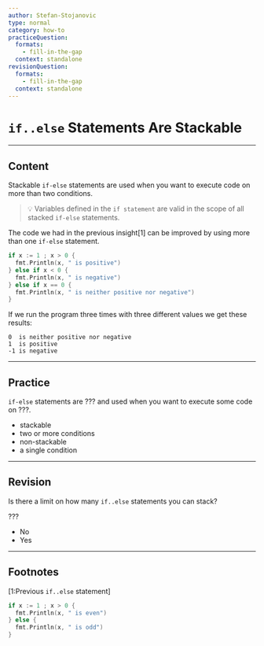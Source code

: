 ```yaml
---
author: Stefan-Stojanovic
type: normal
category: how-to
practiceQuestion:
  formats:
    - fill-in-the-gap
  context: standalone
revisionQuestion:
  formats:
    - fill-in-the-gap
  context: standalone
---
```


# `if..else` Statements Are Stackable


---

## Content

Stackable `if-else` statements are used when you want to execute code on more than two conditions.

> 💡 Variables defined in the `if statement` are valid in the scope of all stacked `if-else` statements. 

The code we had in the previous insight[1] can be improved by using more than one `if-else` statement.

```go
if x := 1 ; x > 0 {
  fmt.Println(x, " is positive")
} else if x < 0 {
  fmt.Println(x, " is negative")
} else if x == 0 {
  fmt.Println(x, " is neither positive nor negative")
}
```

If we run the program three times with three different values we get these results:

```plain-text
0  is neither positive nor negative
1  is positive
-1 is negative
```


---

## Practice

`if-else` statements are ??? and used when you want to execute some code on ???.

- stackable
- two or more conditions
- non-stackable
- a single condition


---

## Revision

Is there a limit on how many `if..else` statements you can stack?

???

- No
- Yes


---

## Footnotes

[1:Previous `if..else` statement]

```go
if x := 1 ; x > 0 {
  fmt.Println(x, " is even")
} else {
  fmt.Println(x, " is odd")
}
```
